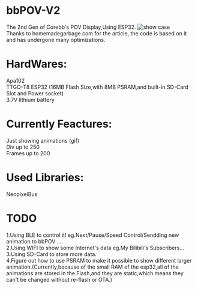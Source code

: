 # bbPOV-V2
The 2nd Gen of Corebb's POV Display,Using ESP32.
![show case](https://raw.githubusercontent.com/RealCorebb/bbPOV-V2/master/image/first.gif)<br/>
Thanks to homemadegarbage.com for the article, the code is based on it and has undergone many optimizations.

# HardWares:
Apa102<br/>
TTGO-T8 ESP32  (16MB Flash Size,with 8MB PSRAM,and built-in SD-Card Slot and Power socket)<br/>
3.7V lithium battery

# Currently Feactures:
Just showing animations (gif)<br/>
Div up to 250<br/>
Frames up to 200<br/>


# Used Libraries:
NeopixelBus

# TODO
1.Using BLE to control it! eg.Next/Pause/Speed Control/Sendding new animation to bbPOV ....<br/>
2.Using WIFI to show some Internet's data   eg.My Bilibili's Subscribers...<br/>
3.Using SD-Card to store more data.<br/>
4.Figure out how to use PSRAM to make it possible to show different larger animation.(Currently,because of the small RAM of the esp32,all of the animations are stored in the Flash,and they are static,which means they can't be changed without re-flash or OTA.) 
